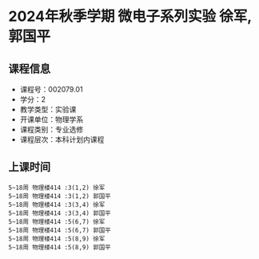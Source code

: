# 2024年秋季学期 微电子系列实验 徐军, 郭国平






## 课程信息

- 课程号：002079.01
- 学分：2
- 教学类型：实验课
- 开课单位：物理学系
- 课程类别：专业选修
- 课程层次：本科计划内课程

## 上课时间

```
5~18周 物理楼414 :3(1,2) 徐军
5~18周 物理楼414 :3(1,2) 郭国平
5~18周 物理楼414 :3(3,4) 徐军
5~18周 物理楼414 :3(3,4) 郭国平
5~18周 物理楼414 :5(6,7) 徐军
5~18周 物理楼414 :5(6,7) 郭国平
5~18周 物理楼414 :5(8,9) 徐军
5~18周 物理楼414 :5(8,9) 郭国平
```

